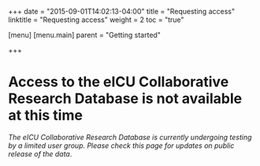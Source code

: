 +++
date = "2015-09-01T14:02:13-04:00"
title = "Requesting access"
linktitle = "Requesting access"
weight = 2
toc = "true"

[menu]
  [menu.main]
    parent = "Getting started"

+++

<!-- # Requesting access to the eICU Collaborative Research Database

The eICU Collaborative Research Database contains detailed information regarding the clinical care of ICU patients, so it must be treated with appropriate care and respect. -->

# Access to the eICU Collaborative Research Database is not available at this time

*The eICU Collaborative Research Database is currently undergoing testing by a limited user group. Please check this page for updates on public release of the data*. 

<!-- 
Researchers seeking to use the database must formally request access with the steps below:

- Follow [the instructions](https://physionet.org/pnw/login) to create and log in to a PhysioNetWorks account. If you already have a PhysioNetWorks account, [log in to it](https://physionet.org/pnw/login).
- On your PhysioNetWorks project page, click on the link titled 
["eICU Collaborative Research Database"](https://physionet.org/works/eICUCollaborativeResearchDatabase/), and follow the instructions to apply for access.

When your application has been approved you will receive emails containing instructions for downloading the database from PhysioNetWorks. Approval requires at least a week and will be delayed if your request is missing any required information. 
-->
